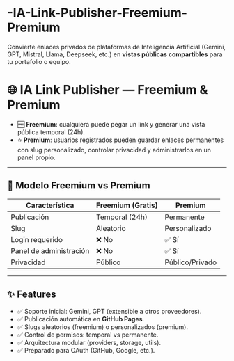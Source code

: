 # -IA-Link-Publisher-Freemium-Premium
Convierte enlaces privados de plataformas de Inteligencia Artificial (Gemini, GPT, Mistral, Llama, Deepseek, etc.) en **vistas públicas compartibles** para tu portafolio o equipo.  
# 🌐 IA Link Publisher — Freemium & Premium

- 🆓 **Freemium**: cualquiera puede pegar un link y generar una vista pública temporal (24h).  
- ⭐ **Premium**: usuarios registrados pueden guardar enlaces permanentes con slug personalizado, controlar privacidad y administrarlos en un panel propio.
---

## 🔑 Modelo Freemium vs Premium

| Característica            | Freemium (Gratis) | Premium |
|----------------------------|-------------------|---------|
| Publicación                | Temporal (24h)    | Permanente |
| Slug                       | Aleatorio         | Personalizado |
| Login requerido            | ❌ No             | ✅ Sí |
| Panel de administración    | ❌ No             | ✅ Sí |
| Privacidad                 | Público           | Público/Privado |

---

## ✨ Features

- ✅ Soporte inicial: Gemini, GPT (extensible a otros proveedores).  
- ✅ Publicación automática en **GitHub Pages**.  
- ✅ Slugs aleatorios (freemium) o personalizados (premium).  
- ✅ Control de permisos: temporal vs permanente.  
- ✅ Arquitectura modular (providers, storage, utils).  
- ✅ Preparado para OAuth (GitHub, Google, etc.).  


